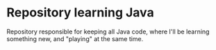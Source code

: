 # Repository learning Java
Repository responsible for keeping all Java code, where I'll be learning something new, and "playing" at the same time.
